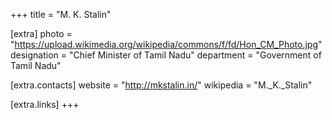 +++
title = "M. K. Stalin"

[extra]
photo = "https://upload.wikimedia.org/wikipedia/commons/f/fd/Hon_CM_Photo.jpg"
designation = "Chief Minister of Tamil Nadu"
department = "Government of Tamil Nadu"

[extra.contacts]
website = "http://mkstalin.in/"
wikipedia = "M._K._Stalin"

[extra.links]
+++